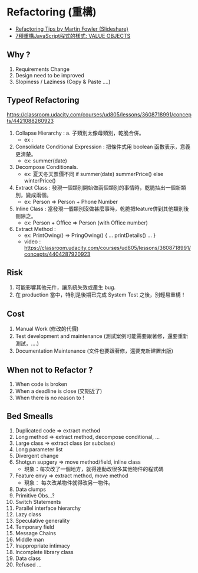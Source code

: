 # Refactoring (重構)

* [Refactoring Tips by Martin Fowler (Slideshare)](https://www.slideshare.net/redigon/refactoring-1658371)
* [7種重構JavaScript程式的樣式: VALUE OBJECTS](https://987.tw/7-patterns-to-refactor-javascript-applications-value-objects/)

## Why ?

1. Requirements Change
2. Design need to be improved
3. Slopiness / Laziness (Copy & Paste ....)

## Typeof Refactoring

https://classroom.udacity.com/courses/ud805/lessons/3608718991/concepts/4421088260923

1. Collapse Hierarchy : a. 子類別太像母類別，乾脆合併。
    * ex : 
2. Consolidate Conditional Expression : 把條件式用 boolean 函數表示，意義更清楚。
    * ex: summer(date)
3. Decompose Conditionals. 
    * ex: 夏天冬天票價不同 if summer(date) summerPrice() else winterPrice()
4. Extract Class : 發現一個類別開始做兩個類別的事情時，乾脆抽出一個新類別，變成兩個。
    * ex: Person => Person + Phone Number
5. Inline Class : 當發現一個類別沒做甚麼事時，乾脆把feature併到其他類別後刪除之。
    * ex: Person + Office => Person (with Office number)
6. Extract Method : 
    * ex: PrintOwing() => PringOwing() { ... printDetails() ... }
    * video : https://classroom.udacity.com/courses/ud805/lessons/3608718991/concepts/4404287920923

## Risk

1. 可能影響其他元件，讓系統失效或產生 bug.
2. 在 production 當中，特別是後期已完成 System Test 之後，別輕易重構！

## Cost

1. Manual Work (修改的代價)
2. Test development and maintenance (測試案例可能需要跟著修，還要重新測試，....)
3. Documentation Maintenance (文件也要跟著修，還要充新建置出版)

## When not to Refactor ?

1. When code is broken
2. When a deadline is close (交期近了)
3. When there is no reason to !

## Bed Smealls

1. Duplicated code => extract method
2. Long method => extract method, decompose conditional, ...
3. Large class => extract class (or subclass)
4. Long parameter list
5. Divergent change
6. Shotgun supgery => move method/field, inline class
    * 現象：每次改了一個地方，就得連動改很多其他物件的程式碼
7. Feature envy => extract method, move method
    * 現象： 每次改某物件就得改另一物件。
8. Data clumps
9. Primitive Obs...?
10. Switch Statements
11. Parallel interface hierarchy
12. Lazy class
13. Speculative generality
14. Temporary field
15. Message Chains
16. Middle man
17. Inappropriate intimacy
18. Incomplete library class
19. Data class
20. Refused ...